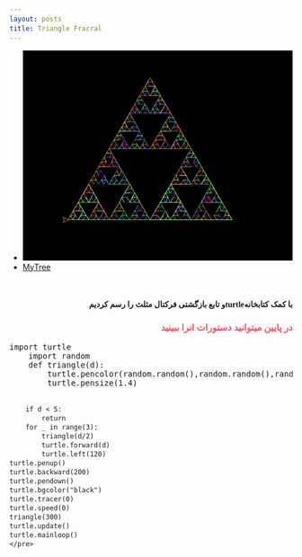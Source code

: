 ```yaml
---
layout: posts
title: Triangle Fracral
---
```

* ![Photo](\assets\images\triangle.png)
* [MyTree](C:\git\personal_website_template\static_files\triangleme.html)

<html>
<body>
<br>
<h4 style="text-align:right ;font-family: Tahoma">
   و تابع بازگشتی فرکتال مثلث را رسم کردیمturtleبا کمک کتابخانه
</h4>
<h3 style="text-align: right;font-family: Tahoma; color:rgba(249, 2, 35, 0.686)">در پایین میتوانید دستورات انرا ببینید</h3>
<pre>import turtle
    import random
    def triangle(d):
        turtle.pencolor(random.random(),random.random(),random.random())
        turtle.pensize(1.4)
        
        if d < 5:
            return    
        for _ in range(3):
            triangle(d/2)
            turtle.forward(d)
            turtle.left(120)
    turtle.penup()
    turtle.backward(200)
    turtle.pendown()
    turtle.bgcolor("black")
    turtle.tracer(0)
    turtle.speed(0)
    triangle(300)
    turtle.update()
    turtle.mainloop()
    </pre>
</body>
</html>